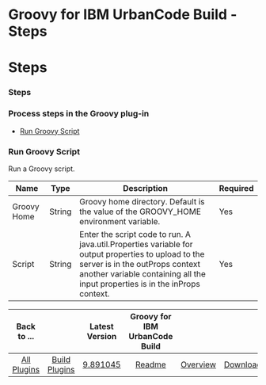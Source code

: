 
Groovy for IBM UrbanCode Build - Steps
======================================

# Steps


### Steps




### Process steps in the Groovy plug-in

* [Run Groovy Script](#run_groovy_script)


### Run Groovy Script

Run a Groovy script.


| Name | Type | Description | Required |
| --- | --- | --- | --- |
| Groovy Home | String | Groovy home directory. Default is the value of the GROOVY\_HOME environment variable. | Yes |
| Script | String | Enter the script code to run. A java.util.Properties variable for output properties to upload to the server is in the outProps context another variable containing all the input properties is in the inProps context. | Yes |



|Back to ...||Latest Version|Groovy for IBM UrbanCode Build |||
| :---: | :---: | :---: | :---: | :---: | :---: |
|[All Plugins](../../index.md)|[Build Plugins](../README.md)|[9.891045](https://raw.githubusercontent.com/UrbanCode/IBM-UCB-PLUGINS/main/files/Groovy/Groovy-9.891045.zip)|[Readme](README.md)|[Overview](overview.md)|[Downloads](downloads.md)|
